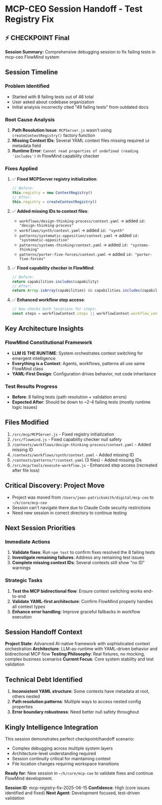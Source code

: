 # MCP-CEO Session Handoff - Test Registry Fix

## ⚡ CHECKPOINT Final

**Session Summary:** Comprehensive debugging session to fix failing tests in mcp-ceo FlowMind system

## Session Timeline

### Problem Identified
- Started with 8 failing tests out of 46 total
- User asked about codebase organization
- Initial analysis incorrectly cited "49 failing tests" from outdated docs

### Root Cause Analysis
1. **Path Resolution Issue**: `MCPServer.js` wasn't using `createContextRegistry()` factory function
2. **Missing Context IDs**: Several YAML context files missing required `id` metadata field
3. **Runtime Error**: `Cannot read properties of undefined (reading 'includes')` in FlowMind capability checker

### Fixes Applied
1. ✅ **Fixed MCPServer registry initialization**:
   ```javascript
   // Before: 
   this.registry = new ContextRegistry()
   // After:
   this.registry = createContextRegistry()
   ```

2. ✅ **Added missing IDs to context files**:
   - `workflows/design-thinking-process/context.yaml` → added `id: "design-thinking-process"`
   - `workflows/synth/context.yaml` → added `id: "synth"`  
   - `patterns/systematic-opposition/context.yaml` → added `id: "systematic-opposition"`
   - `patterns/systems-thinking/context.yaml` → added `id: "systems-thinking"`
   - `patterns/porter-five-forces/context.yaml` → added `id: "porter-five-forces"`

3. ✅ **Fixed capability checker in FlowMind**:
   ```javascript
   // Before:
   return capabilities.includes(capability)
   // After: 
   return Array.isArray(capabilities) && capabilities.includes(capability)
   ```

4. ✅ **Enhanced workflow step access**:
   ```javascript
   // Now checks both locations for steps:
   const steps = workflowContext.steps || workflowContext.workflow_config?.steps || []
   ```

## Key Architecture Insights

### FlowMind Constitutional Framework
- **LLM IS THE RUNTIME**: System orchestrates context switching for emergent intelligence
- **Everything is a Context**: Agents, workflows, patterns all use same FlowMind class
- **YAML-First Design**: Configuration drives behavior, not code inheritance

### Test Results Progress
- **Before**: 8 failing tests (path resolution + validation errors)
- **Expected After**: Should be down to ~2-4 failing tests (mostly runtime logic issues)

## Files Modified
1. `/src/mcp/MCPServer.js` - Fixed registry initialization
2. `/src/flowmind.js` - Fixed capability checker null safety
3. `/contexts/workflows/design-thinking-process/context.yaml` - Added missing ID
4. `/contexts/workflows/synth/context.yaml` - Added missing ID
5. `/contexts/patterns/*/context.yaml` (3 files) - Added missing IDs
6. `/src/mcp/tools/execute-workflow.js` - Enhanced step access (recreated after file loss)

## Critical Discovery: Project Move
- Project was moved from `/Users/jean-patricksmith/digital/mcp-ceo` to `~/k/core/mcp-ceo`
- Session can't navigate there due to Claude Code security restrictions
- Need new session in correct directory to continue testing

## Next Session Priorities

### Immediate Actions
1. **Validate fixes**: Run `npm test` to confirm fixes resolved the 8 failing tests
2. **Investigate remaining failures**: Address any remaining test issues
3. **Complete missing context IDs**: Several contexts still show "no ID" warnings

### Strategic Tasks
1. **Test the MCP bidirectional flow**: Ensure context switching works end-to-end
2. **Validate YAML-first architecture**: Confirm FlowMind properly handles all context types
3. **Enhance error handling**: Improve graceful fallbacks in workflow execution

## Session Handoff Context

**Project State**: Advanced AI-native framework with sophisticated context orchestration
**Architecture**: LLM-as-runtime with YAML-driven behavior and bidirectional MCP flow
**Testing Philosophy**: Real fixtures, no mocking, complex business scenarios
**Current Focus**: Core system stability and test validation

## Technical Debt Identified
1. **Inconsistent YAML structure**: Some contexts have metadata at root, others nested
2. **Path resolution patterns**: Multiple ways to access nested config properties
3. **Error boundary robustness**: Need better null safety throughout

## Kingly Intelligence Integration
This session demonstrates perfect checkpoint/handoff scenario:
- Complex debugging across multiple system layers
- Architecture-level understanding required
- Session continuity critical for maintaining context
- File location changes requiring workspace transitions

**Ready for**: New session in `~/k/core/mcp-ceo` to validate fixes and continue FlowMind development.

**Session ID**: mcp-registry-fix-2025-06-15
**Confidence**: High (core issues identified and fixed)
**Next Agent**: Development focused, test-driven validation